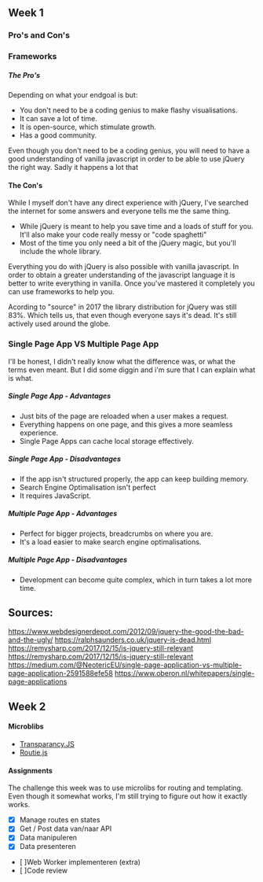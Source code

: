 ## Week 1
### Pro's and Con's

### Frameworks
##### The Pro's
Depending on what your endgoal is but:
- You don't need to be a coding genius to make flashy visualisations.
- It can save a lot of time. 
- It is open-source, which stimulate growth.
- Has a good community.

Even though you don't need to be a coding genius, you will need to have a good understanding of vanilla javascript in order to be able to use jQuery the right way. Sadly it happens a lot that 

#### The Con's
While I myself don't have any direct experience with jQuery, I've searched the internet for some answers and everyone tells me the same thing.

- While jQuery is meant to help you save time and a loads of stuff for you. It'll also make your code really messy or "code spaghetti"
- Most of the time you only need a bit of the jQuery magic, but you'll include the whole library. 

Everything you do with jQuery is also possible with vanilla javascript. In order to obtain a greater understanding of the javascript language it is better to write everything in vanilla. Once you've mastered it completely you can use frameworks to help you.

Acording to "source" in 2017 the library distribution for jQuery was still 83%. Which tells us, that even though everyone says it's dead. It's still actively used around the globe.

### Single Page App VS Multiple Page App

I'll be honest, I didn't really know what the difference was, or what the terms even meant. But I did some diggin and i'm sure that I can explain what is what.

##### Single Page App - Advantages
- Just bits of the page are reloaded when a user makes a request. 
- Everything happens on one page, and this gives a more seamless experience.
- Single Page Apps can cache local storage effectively.

##### Single Page App - Disadvantages
- If the app isn't structured properly, the app can keep building memory.
- Search Engine Optimalisation isn't perfect
- It requires JavaScript.

##### Multiple Page App - Advantages
- Perfect for bigger projects, breadcrumbs on where you are.
- It's a load easier to make search engine optimalisations.


##### Multiple Page App - Disadvantages
- Development can become quite complex, which in turn takes a lot more time.

## Sources:
https://www.webdesignerdepot.com/2012/09/jquery-the-good-the-bad-and-the-ugly/
https://ralphsaunders.co.uk/jquery-is-dead.html
https://remysharp.com/2017/12/15/is-jquery-still-relevant
https://remysharp.com/2017/12/15/is-jquery-still-relevant
https://medium.com/@NeotericEU/single-page-application-vs-multiple-page-application-2591588efe58
https://www.oberon.nl/whitepapers/single-page-applications

## Week 2
#### Microblibs
- [Transparancy.JS](https://github.com/leonidas/transparency)
- [Routie.js](http://projects.jga.me/routie/)


#### Assignments
The challenge this week was to use microlibs for routing and templating. Even though it somewhat works, I'm still trying to figure out how it exactly works.

- [x] Manage routes en states
- [x] Get / Post data van/naar API
- [x] Data manipuleren
- [x] Data presenteren
- [ ]Web Worker implementeren (extra)
- [ ]Code review 

